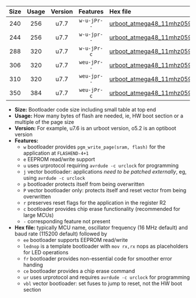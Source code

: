 |Size|Usage|Version|Features|Hex file|
|:-:|:-:|:-:|:-:|:--|
|240|256|u7.7|`w-u-jPr--`|[urboot_atmega48_11mhz0592_19200bps_lednop_ur_vbl.hex](https://raw.githubusercontent.com/stefanrueger/urboot.hex/main/mcus/atmega48/fcpu_11mhz0592/19200_bps/urboot_atmega48_11mhz0592_19200bps_lednop_ur_vbl.hex)|
|244|256|u7.7|`w-u-jpr--`|[urboot_atmega48_11mhz0592_19200bps_lednop_fr_ur_vbl.hex](https://raw.githubusercontent.com/stefanrueger/urboot.hex/main/mcus/atmega48/fcpu_11mhz0592/19200_bps/urboot_atmega48_11mhz0592_19200bps_lednop_fr_ur_vbl.hex)|
|288|320|u7.7|`w-u-jPr-c`|[urboot_atmega48_11mhz0592_19200bps_lednop_fr_ce_ur_vbl.hex](https://raw.githubusercontent.com/stefanrueger/urboot.hex/main/mcus/atmega48/fcpu_11mhz0592/19200_bps/urboot_atmega48_11mhz0592_19200bps_lednop_fr_ce_ur_vbl.hex)|
|306|320|u7.7|`weu-jPr--`|[urboot_atmega48_11mhz0592_19200bps_ee_lednop_ur_vbl.hex](https://raw.githubusercontent.com/stefanrueger/urboot.hex/main/mcus/atmega48/fcpu_11mhz0592/19200_bps/urboot_atmega48_11mhz0592_19200bps_ee_lednop_ur_vbl.hex)|
|310|320|u7.7|`weu-jpr--`|[urboot_atmega48_11mhz0592_19200bps_ee_lednop_fr_ur_vbl.hex](https://raw.githubusercontent.com/stefanrueger/urboot.hex/main/mcus/atmega48/fcpu_11mhz0592/19200_bps/urboot_atmega48_11mhz0592_19200bps_ee_lednop_fr_ur_vbl.hex)|
|350|384|u7.7|`weu-jPr-c`|[urboot_atmega48_11mhz0592_19200bps_ee_lednop_fr_ce_ur_vbl.hex](https://raw.githubusercontent.com/stefanrueger/urboot.hex/main/mcus/atmega48/fcpu_11mhz0592/19200_bps/urboot_atmega48_11mhz0592_19200bps_ee_lednop_fr_ce_ur_vbl.hex)|

- **Size:** Bootloader code size including small table at top end
- **Usage:** How many bytes of flash are needed, ie, HW boot section or a multiple of the page size
- **Version:** For example, u7.6 is an urboot version, o5.2 is an optiboot version
- **Features:**
  + `w` bootloader provides `pgm_write_page(sram, flash)` for the application at `FLASHEND-4+1`
  + `e` EEPROM read/write support
  + `u` uses urprotocol requiring `avrdude -c urclock` for programming
  + `j` vector bootloader: applications *need to be patched externally*, eg, using `avrdude -c urclock`
  + `p` bootloader protects itself from being overwritten
  + `P` vector bootloader only: protects itself and reset vector from being overwritten
  + `r` preserves reset flags for the application in the register R2
  + `c` bootloader provides chip erase functionality (recommended for large MCUs)
  + `-` corresponding feature not present
- **Hex file:** typically MCU name, oscillator frequency (16 MHz default) and baud rate (115200 default) followed by
  + `ee` bootloader supports EEPROM read/write
  + `lednop` is a template bootloader with `mov rx,rx` nops as placeholders for LED operations
  + `fr` bootloader provides non-essential code for smoother error handing
  + `ce` bootloader provides a chip erase command
  + `ur` uses urprotocol and requires `avrdude -c urclock` for programming
  + `vbl` vector bootloader: set fuses to jump to reset, not the HW boot section
